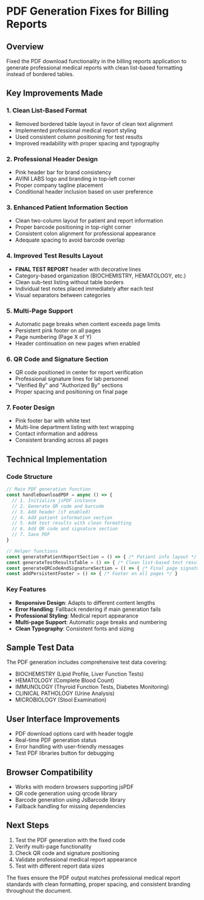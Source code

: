 # PDF Generation Fixes for Billing Reports

## Overview
Fixed the PDF download functionality in the billing reports application to generate professional medical reports with clean list-based formatting instead of bordered tables.

## Key Improvements Made

### 1. **Clean List-Based Format**
- Removed bordered table layout in favor of clean text alignment
- Implemented professional medical report styling
- Used consistent column positioning for test results
- Improved readability with proper spacing and typography

### 2. **Professional Header Design**
- Pink header bar for brand consistency
- AVINI LABS logo and branding in top-left corner
- Proper company tagline placement
- Conditional header inclusion based on user preference

### 3. **Enhanced Patient Information Section**
- Clean two-column layout for patient and report information
- Proper barcode positioning in top-right corner
- Consistent colon alignment for professional appearance
- Adequate spacing to avoid barcode overlap

### 4. **Improved Test Results Layout**
- **FINAL TEST REPORT** header with decorative lines
- Category-based organization (BIOCHEMISTRY, HEMATOLOGY, etc.)
- Clean sub-test listing without table borders
- Individual test notes placed immediately after each test
- Visual separators between categories

### 5. **Multi-Page Support**
- Automatic page breaks when content exceeds page limits
- Persistent pink footer on all pages
- Page numbering (Page X of Y)
- Header continuation on new pages when enabled

### 6. **QR Code and Signature Section**
- QR code positioned in center for report verification
- Professional signature lines for lab personnel
- "Verified By" and "Authorized By" sections
- Proper spacing and positioning on final page

### 7. **Footer Design**
- Pink footer bar with white text
- Multi-line department listing with text wrapping
- Contact information and address
- Consistent branding across all pages

## Technical Implementation

### Code Structure
```javascript
// Main PDF generation function
const handleDownloadPDF = async () => {
  // 1. Initialize jsPDF instance
  // 2. Generate QR code and barcode
  // 3. Add header (if enabled)
  // 4. Add patient information section
  // 5. Add test results with clean formatting
  // 6. Add QR code and signature section
  // 7. Save PDF
}

// Helper functions
const generatePatientReportSection = () => { /* Patient info layout */ }
const generateTestResultsTable = () => { /* Clean list-based test results */ }
const generateQRCodeAndSignatureSection = () => { /* Final page signatures */ }
const addPersistentFooter = () => { /* Footer on all pages */ }
```

### Key Features
- **Responsive Design**: Adapts to different content lengths
- **Error Handling**: Fallback rendering if main generation fails
- **Professional Styling**: Medical report appearance
- **Multi-page Support**: Automatic page breaks and numbering
- **Clean Typography**: Consistent fonts and sizing

## Sample Test Data
The PDF generation includes comprehensive test data covering:
- BIOCHEMISTRY (Lipid Profile, Liver Function Tests)
- HEMATOLOGY (Complete Blood Count)
- IMMUNOLOGY (Thyroid Function Tests, Diabetes Monitoring)
- CLINICAL PATHOLOGY (Urine Analysis)
- MICROBIOLOGY (Stool Examination)

## User Interface Improvements
- PDF download options card with header toggle
- Real-time PDF generation status
- Error handling with user-friendly messages
- Test PDF libraries button for debugging

## Browser Compatibility
- Works with modern browsers supporting jsPDF
- QR code generation using qrcode library
- Barcode generation using JsBarcode library
- Fallback handling for missing dependencies

## Next Steps
1. Test the PDF generation with the fixed code
2. Verify multi-page functionality
3. Check QR code and signature positioning
4. Validate professional medical report appearance
5. Test with different report data sizes

The fixes ensure the PDF output matches professional medical report standards with clean formatting, proper spacing, and consistent branding throughout the document.

